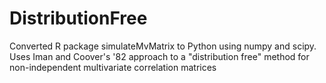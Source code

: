 # DistributionFree
Converted R package simulateMvMatrix to Python using numpy and scipy. Uses Iman and Coover's '82 approach to a "distribution free" method for non-independent multivariate correlation matrices
